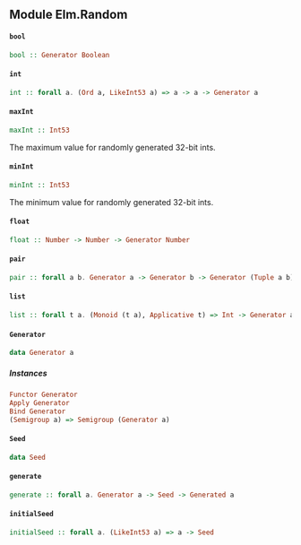 ## Module Elm.Random

#### `bool`

``` purescript
bool :: Generator Boolean
```

#### `int`

``` purescript
int :: forall a. (Ord a, LikeInt53 a) => a -> a -> Generator a
```

#### `maxInt`

``` purescript
maxInt :: Int53
```

The maximum value for randomly generated 32-bit ints. 

#### `minInt`

``` purescript
minInt :: Int53
```

The minimum value for randomly generated 32-bit ints. 

#### `float`

``` purescript
float :: Number -> Number -> Generator Number
```

#### `pair`

``` purescript
pair :: forall a b. Generator a -> Generator b -> Generator (Tuple a b)
```

#### `list`

``` purescript
list :: forall t a. (Monoid (t a), Applicative t) => Int -> Generator a -> Generator (t a)
```

#### `Generator`

``` purescript
data Generator a
```

##### Instances
``` purescript
Functor Generator
Apply Generator
Bind Generator
(Semigroup a) => Semigroup (Generator a)
```

#### `Seed`

``` purescript
data Seed
```

#### `generate`

``` purescript
generate :: forall a. Generator a -> Seed -> Generated a
```

#### `initialSeed`

``` purescript
initialSeed :: forall a. (LikeInt53 a) => a -> Seed
```



